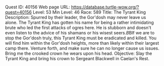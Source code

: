 Quest ID: 40156
Web page URL: https://database.turtle-wow.org/?quest=40156
Level: 53
Min Level: 46
Race: 589
Title: The Tyrant King
Description: Spurred by their leader, the Gor'dosh may never leave us alone. The Tyrant King has gotten his name for being a rather intimidating brute who led the first attacks of ogres here. He is stubborn and doesn't even listen to the advice of his shamans or his wisest seers.$B$BIf we are to stop the Gor'dosh truly, this Tyrant King must be eradicated and killed. You will find him within the Gor'dosh heights, more than likely within their largest camp there. Venture forth, and make sure he can no longer cause us issues. Bring me the crooked crown he wears upon his head.
Objective: Slay the Tyrant King and bring his crown to Sergeant Blackwell in Caelan's Rest.

